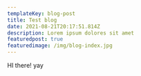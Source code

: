 ```yaml
---
templateKey: blog-post
title: Test blog
date: 2021-08-21T20:17:51.814Z
description: Lorem ipsum dolores sit amet
featuredpost: true
featuredimage: /img/blog-index.jpg
---
```

HI there! yay